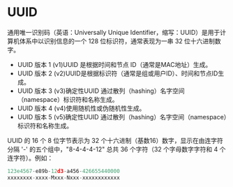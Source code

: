 # UUID

通用唯一识别码（英语：Universally Unique Identifier，缩写：UUID）是用于计算机体系中以识别信息的一个 128 位标识符，通常表现为一串 32 位十六进制数字。

* UUID 版本 1 (v1)UUID 是根据时间和节点 ID（通常是MAC地址）生成。
* UUID 版本 2 (v2)UUID是根据标识符（通常是组或用户ID）、时间和节点ID生成。
* UUID 版本 3 (v3)确定性UUID 通过散列（hashing）名字空间（namespace）标识符和名称生成。
* UUID 版本 4 (v4)使用随机性或伪随机性生成。
* UUID 版本 5 (v5)确定性UUID 通过散列（hashing）名字空间（namespace）标识符和名称生成。

UUID 的 16 个 8 位字节表示为 32 个十六进制（基数16）数字，显示在由连字符分隔 '-' 的五个组中，"8-4-4-4-12" 总共 36 个字符（32 个字母数字字符和 4 个连字符）。例如：

```ts
123e4567-e89b-12d3-a456-426655440000
xxxxxxxx-xxxx-Mxxx-Nxxx-xxxxxxxxxxxx
```
